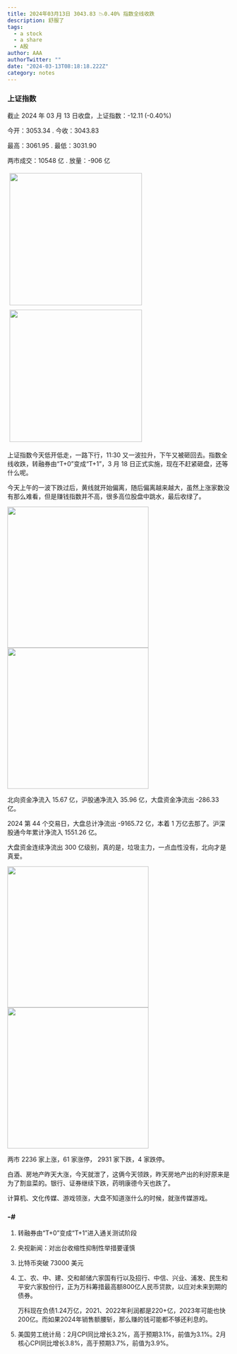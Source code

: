 ```yaml
---
title: 2024年03月13日 3043.83 📉0.40% 指数全线收跌
description: 舒服了
tags:
  - a stock
  - a share
  - A股
author: AAA
authorTwitter: ""
date: "2024-03-13T08:18:18.222Z"
category: notes
---
```


### 上证指数

截止 2024 年 03 月 13 日收盘，上证指数：<span class="font-semibold text-g-5">-12.11 (-0.40%)</span>

今开：<span class="font-semibold text-g-5">3053.34 </span> . 今收：<span class="font-semibold text-g-5">3043.83 </span>

最高：<span class="font-semibold text-r-5">3061.95 </span> . 最低：<span class="font-semibold text-g-5">3031.90 </span>

两市成交：<span class="font-semibold">10548 亿</span> . 放量：<span class="font-semibold text-g-6">-906 亿</span>

<img src="/images/uploads/2024-03/20240313-zs-sh.png" style="width: 300px;display:inline-block;margin: 5px">
<img src="/images/uploads/2024-03/20240313-zs-sh-rk.png" style="width: 300px;display:inline-block;margin: 5px">

上证指数今天低开低走，一路下行，11:30 又一波拉升，下午又被砸回去。指数全线收跌，转融券由“T+0”变成“T+1”，3 月 18 日正式实施，现在不赶紧砸盘，还等什么呢。

今天上午的一波下跌过后，黄线就开始偏离，随后偏离越来越大，虽然上涨家数没有那么难看，但是赚钱指数并不高，很多高位股盘中跳水，最后收绿了。

<img src="/images/uploads/2024-03/20240313-zs-global.png" width="320">

<img src="/images/uploads/2024-03/20240313-zs-bs.png" width="320">

北向资金净流入 <span class="font-semibold text-r-5">15.67 亿</span>，沪股通净流入 <span class="font-semibold text-r-5">35.96 亿</span>，大盘资金净流出 <span class="font-semibold text-g-6">-286.33 亿</span>。

2024 第 44 个交易日，大盘总计净流出 <span class="font-semibold text-g-8">-9165.72 亿</span>，本着 1 万亿去那了。沪深股通今年累计净流入 <span class="font-semibold text-r-6">1551.26 </span>亿。

大盘资金连续净流出 300 亿级别，真的是，垃圾主力，一点血性没有，北向才是真爱。

<img src="/images/uploads/2024-03/20240313-zs-as.png" width="320">
<img src="/images/uploads/2024-03/20240313-zs-zdtj.png" width="320">

两市 <span class="font-semibold text-r-6">2236</span> 家上涨，61 家涨停， <span class="text-g-6">2931</span> 家下跌，4 家跌停。

白酒、房地产昨天大涨，今天就泄了，这俩今天领跌，昨天房地产出的利好原来是为了割韭菜的。银行、证券继续下跌，药明康德今天也跌了。

计算机、文化传媒、游戏领涨，大盘不知道涨什么的时候，就涨传媒游戏。

### -#

1. 转融券由“T+0”变成“T+1”进入通关测试阶段
2. 央视新闻：对出台收缩性抑制性举措要谨慎
3. 比特币突破 73000 美元
4. 工、农、中、建、交和邮储六家国有行以及招行、中信、兴业、浦发、民生和平安六家股份行，正为万科筹措最高额800亿人民币贷款，以应对未来到期的债券。
   
   万科现在负债1.24万亿，2021、2022年利润都是220+亿，2023年可能也快200亿。而如果2024年销售额腰斩，那么赚的钱可能都不够还利息的。
5. 美国劳工统计局：2月CPI同比增长3.2%，高于预期3.1%，前值为3.1%。2月核心CPI同比增长3.8%，高于预期3.7%，前值为3.9%。
   
